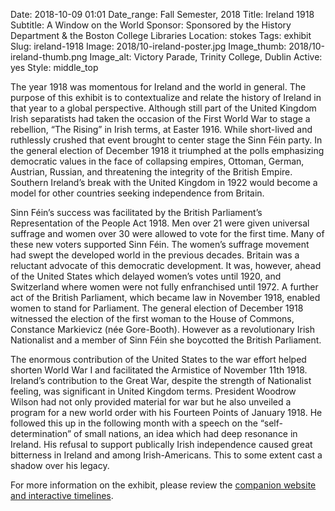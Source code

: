 Date: 2018-10-09 01:01 
Date_range: Fall Semester, 2018
Title: Ireland 1918   
Subtitle: A Window on the World
Sponsor: Sponsored by the History Department & the Boston College Libraries
Location: stokes
Tags: exhibit
Slug: ireland-1918
Image: 2018/10-ireland-poster.jpg
Image_thumb: 2018/10-ireland-thumb.png
Image_alt: Victory Parade, Trinity College, Dublin
Active: yes
Style: middle_top

The year 1918 was momentous for Ireland and the world in general. The purpose of this exhibit is to contextualize and relate the history of Ireland in that year to a global perspective. Although still part of the United Kingdom Irish separatists had taken the occasion of the First World War to stage a rebellion, “The Rising” in Irish terms, at Easter 1916. While short-lived and ruthlessly crushed that event brought to center stage the Sinn Féin party. In the general election of December 1918 it triumphed at the polls emphasizing democratic values in the face of collapsing empires, Ottoman, German, Austrian, Russian, and threatening the integrity of the British Empire. Southern Ireland’s break with the United Kingdom in 1922 would become a model for other countries seeking independence from Britain.

Sinn Féin’s success was facilitated by the British Parliament’s Representation of the People Act 1918. Men over 21 were given universal suffrage and women over 30 were allowed to vote for the first time. Many of these new voters supported Sinn Féin. The women’s suffrage movement had swept the developed world in the previous decades. Britain was a reluctant advocate of this democratic development. It was, however, ahead of the United States which delayed women’s votes until 1920, and Switzerland where women were not fully enfranchised until 1972. A further act of the British Parliament, which became law in November 1918, enabled women to stand for Parliament. The general election of December 1918 witnessed the election of the first woman to the House of Commons, Constance Markievicz (née Gore-Booth). However as a revolutionary Irish Nationalist and a member of Sinn Féin she boycotted the British Parliament. 

The enormous contribution of the United States to the war effort helped shorten World War I and facilitated the Armistice of November 11th 1918. Ireland’s contribution to the Great War, despite the strength of Nationalist feeling, was significant in United Kingdom terms. President Woodrow Wilson had not only provided material for war but he also unveiled a program for a new world order with his Fourteen Points of January 1918. He followed this up in the following month with a speech on the “self-determination” of small nations, an idea which had deep resonance in Ireland. His refusal to support publically Irish independence caused great bitterness in Ireland and among Irish-Americans. This to some extent cast a shadow over his legacy.

For more information on the exhibit, please review the <a href="https://library.bc.edu/mhp/ireland-1918">companion website and interactive timelines</a>. 
